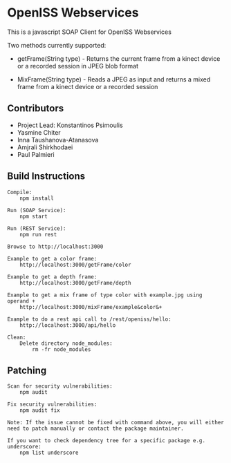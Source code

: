 # OpenISS Webservices #

This is a javascript SOAP Client for OpenISS Webservices

Two methods currently supported:

* getFrame(String type) - Returns the current frame from a kinect device or a recorded session in JPEG blob format

* MixFrame(String type) - Reads a JPEG as input and returns a mixed frame from a kinect device or a recorded session

## Contributors ##

* Project Lead: Konstantinos Psimoulis
* Yasmine Chiter
* Inna Taushanova-Atanasova
* Amjrali Shirkhodaei
* Paul Palmieri

## Build Instructions ##

    Compile:
        npm install

    Run (SOAP Service):		
        npm start

    Run (REST Service):		
        npm run rest
    
    Browse to http://localhost:3000
    
    Example to get a color frame:    
        http://localhost:3000/getFrame/color
    
    Example to get a depth frame:
        http://localhost:3000/getFrame/depth
    
    Example to get a mix frame of type color with example.jpg using operand +
        http://localhost:3000/mixFrame/example&color&+

    Example to do a rest api call to /rest/openiss/hello:
        http://localhost:3000/api/hello

    Clean:
        Delete directory node_modules:
            rm -fr node_modules

## Patching ##

    Scan for security vulnerabilities:
        npm audit
    
    Fix security vulnerabilities:
        npm audit fix
    
    Note: If the issue cannot be fixed with command above, you will either need to patch manually or contact the package maintainer.

    If you want to check dependency tree for a specific package e.g. underscore:
        npm list underscore